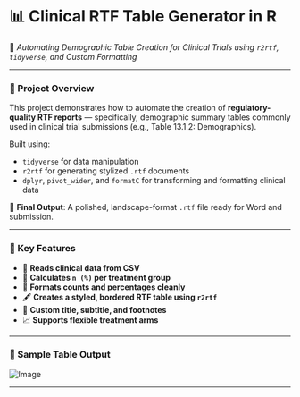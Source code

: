 # 📊 Clinical RTF Table Generator in R

🚀 *Automating Demographic Table Creation for Clinical Trials using `r2rtf`, `tidyverse`, and Custom Formatting*

---

### 📁 Project Overview

This project demonstrates how to automate the creation of **regulatory-quality RTF reports** — specifically, demographic summary tables commonly used in clinical trial submissions (e.g., Table 13.1.2: Demographics).

Built using:
- `tidyverse` for data manipulation
- `r2rtf` for generating stylized `.rtf` documents
- `dplyr`, `pivot_wider`, and `formatC` for transforming and formatting clinical data

📌 **Final Output**: A polished, landscape-format `.rtf` file ready for Word and submission.

---

### 🧠 Key Features

- 📂 **Reads clinical data from CSV**
- 🧮 **Calculates `n (%)` per treatment group**
- 📄 **Formats counts and percentages cleanly**
- 🖋️ **Creates a styled, bordered RTF table using `r2rtf`**
- 📃 **Custom title, subtitle, and footnotes**
- 📈 **Supports flexible treatment arms**

---

### 📌 Sample Table Output

![Image](https://github.com/user-attachments/assets/b62c48b2-47be-49ad-9080-58e622ff2821)


---

